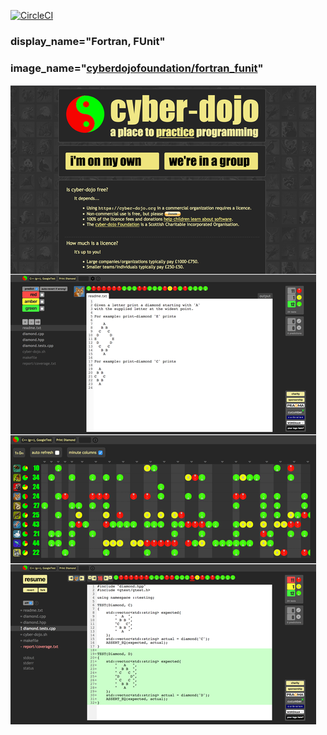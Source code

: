 [![CircleCI](https://circleci.com/gh/cyber-dojo-start-points/fortran-funit.svg?style=svg)](https://circleci.com/gh/cyber-dojo-start-points/fortran-funit)

### display_name="Fortran, FUnit"
### image_name="[cyberdojofoundation/fortran_funit](https://hub.docker.com/repository/docker/cyberdojofoundation/fortran_funit)"

![cyber-dojo.org home page](https://github.com/cyber-dojo/cyber-dojo/blob/master/shared/home_page_snapshot.png)
